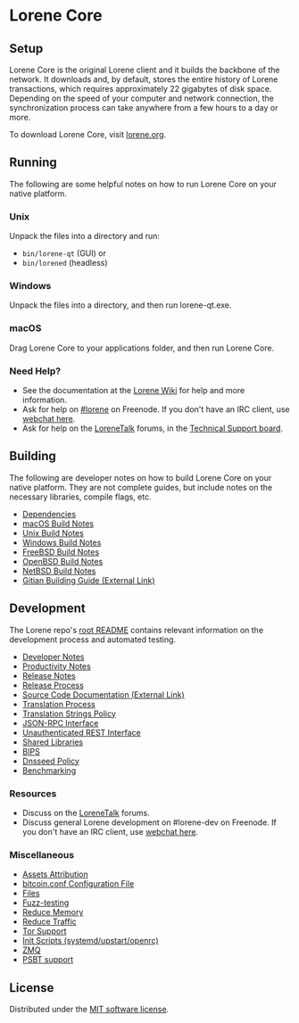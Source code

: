 Lorene Core
=============

Setup
---------------------
Lorene Core is the original Lorene client and it builds the backbone of the network. It downloads and, by default, stores the entire history of Lorene transactions, which requires approximately 22 gigabytes of disk space. Depending on the speed of your computer and network connection, the synchronization process can take anywhere from a few hours to a day or more.

To download Lorene Core, visit [lorene.org](https://lorene.org/).

Running
---------------------
The following are some helpful notes on how to run Lorene Core on your native platform.

### Unix

Unpack the files into a directory and run:

- `bin/lorene-qt` (GUI) or
- `bin/lorened` (headless)

### Windows

Unpack the files into a directory, and then run lorene-qt.exe.

### macOS

Drag Lorene Core to your applications folder, and then run Lorene Core.

### Need Help?

* See the documentation at the [Lorene Wiki](https://lorene.info/) for help and more information.
* Ask for help on [#lorene](https://webchat.freenode.net/#lorene) on Freenode. If you don't have an IRC client, use [webchat here](https://webchat.freenode.net/#lorene).
* Ask for help on the [LoreneTalk](https://lorenetalk.io/) forums, in the [Technical Support board](https://lorenetalk.io/c/technical-support).

Building
---------------------
The following are developer notes on how to build Lorene Core on your native platform. They are not complete guides, but include notes on the necessary libraries, compile flags, etc.

- [Dependencies](dependencies.md)
- [macOS Build Notes](build-osx.md)
- [Unix Build Notes](build-unix.md)
- [Windows Build Notes](build-windows.md)
- [FreeBSD Build Notes](build-freebsd.md)
- [OpenBSD Build Notes](build-openbsd.md)
- [NetBSD Build Notes](build-netbsd.md)
- [Gitian Building Guide (External Link)](https://github.com/bitcoin-core/docs/blob/master/gitian-building.md)

Development
---------------------
The Lorene repo's [root README](/README.md) contains relevant information on the development process and automated testing.

- [Developer Notes](developer-notes.md)
- [Productivity Notes](productivity.md)
- [Release Notes](release-notes.md)
- [Release Process](release-process.md)
- [Source Code Documentation (External Link)](https://doxygen.bitcoincore.org/)
- [Translation Process](translation_process.md)
- [Translation Strings Policy](translation_strings_policy.md)
- [JSON-RPC Interface](JSON-RPC-interface.md)
- [Unauthenticated REST Interface](REST-interface.md)
- [Shared Libraries](shared-libraries.md)
- [BIPS](bips.md)
- [Dnsseed Policy](dnsseed-policy.md)
- [Benchmarking](benchmarking.md)

### Resources
* Discuss on the [LoreneTalk](https://lorenetalk.io/) forums.
* Discuss general Lorene development on #lorene-dev on Freenode. If you don't have an IRC client, use [webchat here](https://webchat.freenode.net/#lorene-dev).

### Miscellaneous
- [Assets Attribution](assets-attribution.md)
- [bitcoin.conf Configuration File](bitcoin-conf.md)
- [Files](files.md)
- [Fuzz-testing](fuzzing.md)
- [Reduce Memory](reduce-memory.md)
- [Reduce Traffic](reduce-traffic.md)
- [Tor Support](tor.md)
- [Init Scripts (systemd/upstart/openrc)](init.md)
- [ZMQ](zmq.md)
- [PSBT support](psbt.md)

License
---------------------
Distributed under the [MIT software license](/COPYING).
